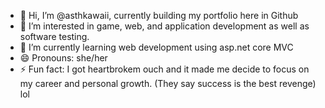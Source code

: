 - 👋 Hi, I’m @asthkawaii, currently building my portfolio here in Github
- 👀 I’m interested in game, web, and application development as well as software testing.
- 🌱 I’m currently learning web development using asp.net core MVC
- 😄 Pronouns: she/her
- ⚡ Fun fact: I got heartbrokem ouch and it made me decide to focus on my career and personal growth. (They say success is the best revenge) lol

<!---
asthkawaii/asthkawaii is a ✨ special ✨ repository because its `README.md` (this file) appears on your GitHub profile.
You can click the Preview link to take a look at your changes.
--->
